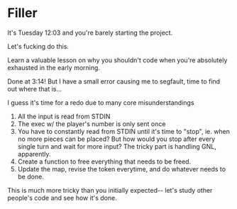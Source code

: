 # Filler

It's Tuesday 12:03 and you're barely starting the project.

Let's fucking do this. 

Learn a valuable lesson on why you shouldn't code when you're absolutely exhausted in the early morning. 

Done at 3:14! But I have a small error causing me to segfault, time to find out where that is... 

I guess it's time for a redo due to many core misunderstandings

1. All the input is read from STDIN
2. The exec w/ the player's number is only sent once
3. You have to constantly read from STDIN until it's time to "stop", ie. when no more pieces can be placed? But how
would you stop after every single turn and wait for more input? The tricky part is handling GNL, apparently. 
4. Create a function to free everything that needs to be freed. 
5. Update the map, revise the token everytime, and do whatever needs to be done.

This is much more tricky than you initially expected-- let's study other people's code and see how it's done. 
